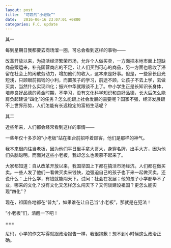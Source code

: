 ```yaml
---
layout: post
title:  "可叹的“小老板”"
date:   2016-06-16 23:07:01 +0800
categories: F.C. update
---
```

其一

每到星期日我都要去商场溜一圈，可总会看到这样的事物——

改革开放以来，为搞活经济繁荣市场，允许个人做买卖，一方面把本地市面上短缺商品贩运来，补充国营商店的不足，让人们买到可心的商品，另一方面也吸收了滞留在社会上的闲散劳动力，增加他们的收入，这本来是好事。但是，一些家长目光短浅，只顾眼前抓钱的小利，而置孩子的学习，前途不顾，让孩子不去上学，去做买卖，当然什么实现四化；振兴中华就跟谈不上了。中小学生正是长知识长身体，培养良好品德的黄金时期，不学习，没有文化科学知识和良好品德，长大后怎么能肩负起建设“四化”的任务？怎么能跟上社会发展的需要呢？国家不强，经济发展跟不上世界形势，人们怎能有长远稳定的富裕生活呢？

其二

近些年来，人们都会经常看到这样的事情——

一些年仅十多岁的“小老板”站在柜台前招呼着顾客，他们是那样的神气。

我本来很向往当老板，因为他们平日里手拿大哥大，身穿名牌，出手大方，因为他们头脑聪明。而面对这些小老板，我却怎么也羡慕不起来了。

大家都知道：自从改革开放以来，我国举国上下都在搞活市场经济。人们都在做买卖。一些人发了他们一看做买卖来钱快，边强迫自己的孩子也下来一起做买卖，还说什么：上什么学，有钱就能闯天下。试问：社会在发展；他的孩子小学都毕不了业，哪来的文化？没有文化又怎样怎么闯天下？又何谈建设祖国？更怎么能实现“四化”？

现在，祖国各地都在“普九”，如果谁在让自己当“小老板”，那就是在犯法！

“小老板”们，清醒一下吧！

===

尼玛，小学的作文写得就跟政治报告一样，我很抱歉！想不到小时候这么政治正确。